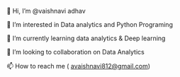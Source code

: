 👋 Hi, I’m @vaishnavi adhav

👀 I’m interested in Data analytics and Python Programing

🌱 I’m currently learning data analytics & Deep learning

💞️ I’m looking to collaboration on Data Analytics

📫 How to reach me ( avaishnavi812@gmail.com)
